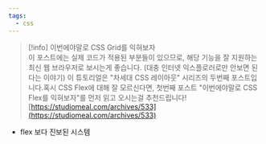 ```yaml
---
tags:
  - css
---
```



> [!info] 이번에야말로 CSS Grid를 익혀보자  
> 이 포스트에는 실제 코드가 적용된 부분들이 있으므로, 해당 기능을 잘 지원하는 최신 웹 브라우저로 보시는게 좋습니다. (대충 인터넷 익스플로러로만 안보면 된다는 이야기) 이 튜토리얼은 "차세대 CSS 레이아웃" 시리즈의 두번째 포스트입니다.혹시 CSS Flex에 대해 잘 모르신다면, 첫번째 포스트 "이번에야말로 CSS Flex를 익혀보자"를 먼저 읽고 오시는걸 추천드립니다!  
> [https://studiomeal.com/archives/533](https://studiomeal.com/archives/533)  

- flex 보다 진보된 시스템